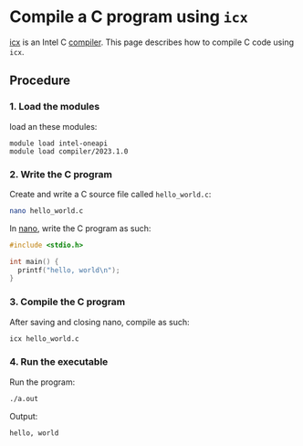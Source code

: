 # Compile a C program using `icx`

[icx](icx.md) is an Intel C [compiler](compilers.md).
This page describes how to compile C code using `icx`.

## Procedure

### 1. Load the modules

load an these modules:

``` console
module load intel-oneapi
module load compiler/2023.1.0
```

### 2. Write the C program

Create and write a C source file called `hello_world.c`:

```bash
nano hello_world.c
```

In [nano](nano.md), write the C program as such:

```c
#include <stdio.h>

int main() {
  printf("hello, world\n");
}
```

### 3. Compile the C program

After saving and closing nano, compile as such:

```bash
icx hello_world.c
```

### 4. Run the executable

Run the program:

```bash
./a.out
```

Output:

```console
hello, world
```
